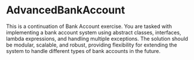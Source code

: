 # AdvancedBankAccount
This is a continuation of Bank Account exercise. You are tasked with implementing a bank account system using abstract classes, interfaces, lambda expressions, and handling multiple exceptions. The solution should be modular, scalable, and robust, providing flexibility for extending the system to handle different types of bank accounts in the future.
